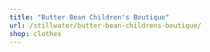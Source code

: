 ```yaml
---
title: "Butter Bean Children's Boutique"
url: /stillwater/butter-bean-childrens-boutique/
shop: clothes
---
```

